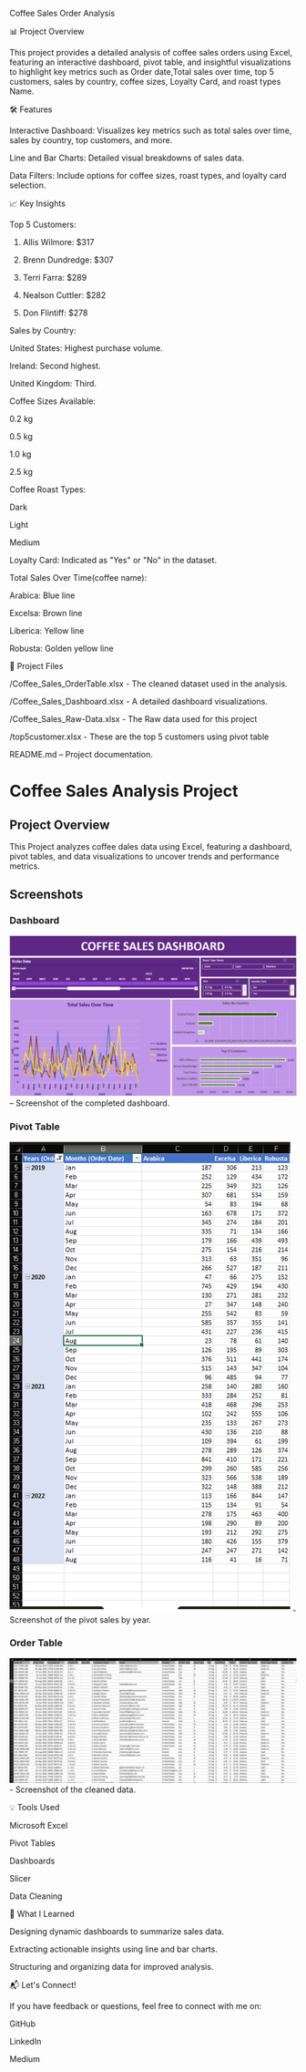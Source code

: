 Coffee Sales Order Analysis

📊 Project Overview

This project provides a detailed analysis of coffee sales orders using Excel, featuring an interactive dashboard, pivot table, and insightful visualizations to highlight key metrics such as Order date,Total sales over time, top 5 customers, sales by country, coffee sizes, Loyalty Card, and roast types Name.

🛠️ Features

Interactive Dashboard: Visualizes key metrics such as total sales over time, sales by country, top customers, and more.

Line and Bar Charts: Detailed visual breakdowns of sales data.

Data Filters: Include options for coffee sizes, roast types, and loyalty card selection.


📈 Key Insights

Top 5 Customers:

1. Allis Wilmore: $317

2. Brenn Dundredge: $307

3. Terri Farra: $289

4. Nealson Cuttler: $282

5. Don Flintiff: $278



Sales by Country:

United States: Highest purchase volume.

Ireland: Second highest.

United Kingdom: Third.


Coffee Sizes Available:

0.2 kg

0.5 kg

1.0 kg

2.5 kg


Coffee Roast Types:

Dark

Light

Medium


Loyalty Card: Indicated as "Yes" or "No" in the dataset.

Total Sales Over Time(coffee name):

Arabica: Blue line

Excelsa: Brown line

Liberica: Yellow line

Robusta: Golden yellow line



📁 Project Files

/Coffee_Sales_OrderTable.xlsx - The cleaned dataset used in the analysis.

/Coffee_Sales_Dashboard.xlsx - A detailed dashboard visualizations.

/Coffee_Sales_Raw-Data.xlsx - The Raw data used for this project

/top5customer.xlsx - These are the top 5 customers using pivot table


README.md – Project documentation.
# Coffee Sales Analysis Project

## Project Overview
This Project analyzes coffee dales data using Excel, featuring a dashboard, pivot tables, and data visualizations to uncover trends and performance metrics.

## Screenshots

### Dashboard
![Dashboard](./Coffee-Dashboard.png) – Screenshot of the completed dashboard.

### Pivot Table
![Pivot-Table](./pivot_table-Sales.png) - Screenshot of the pivot sales by year.

### Order Table
![Order-Table](Coffee_Order-Table..png) - Screenshot of the cleaned data.





💡 Tools Used

Microsoft Excel

Pivot Tables

Dashboards

Slicer

Data Cleaning



🌟 What I Learned

Designing dynamic dashboards to summarize sales data.

Extracting actionable insights using line and bar charts.

Structuring and organizing data for improved analysis.


📬 Let's Connect!

If you have feedback or questions, feel free to connect with me on:

GitHub

LinkedIn

Medium
